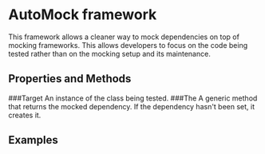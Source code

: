 # AutoMock framework
This framework allows a cleaner way to mock dependencies on top of mocking frameworks. This allows developers to focus on the code being tested rather than on the mocking setup and its maintenance.
## Properties and Methods
###Target
An instance of the class being tested.
###The<T>
A generic method that returns the mocked dependency. If the dependency hasn't been set, it creates it.
## Examples
